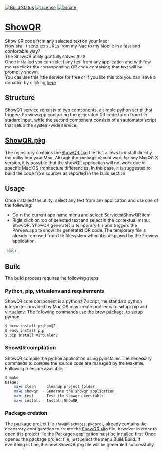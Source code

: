 [![Build Status](https://travis-ci.org/ricsxn/ShowQR.svg?branch=master)](https://travis-ci.org/ricsxn/ShowQR)
[![License](https://img.shields.io/badge/License-Apache%202.0-blue.svg)](https://opensource.org/licenses/Apache-2.0)
[![Donate](https://img.shields.io/badge/Donate-PayPal-green.svg)](https://paypal.me/ricsxn?locale.x=it_IT)


# [ShowQR](http://ricsxn.github.io/ShowQR/)
Show QR code from any selected text on your Mac</br>
How shall I send text/URLs from my Mac to my Mobile in a fast and confortable way?<br/>
The ShowQR utility gratfully solves that!</br>
Once installed you can select any text from any application and with few mouse clicks the corresponding QR code containing that text will be promptly shown.</br>
You can use this little service for free or if you like this tool you can leave a donation by clicking [here][donate]

## Structure
ShowQR service consists of two components, a simple python script that triggers Preview.app containing the generated QR code taken from the stadard input, while the second component consists of an automator script that setup the system-wide service.

## [ShowQR.pkg][package]
The repository contains the [ShowQR.pkg][package] file that allows to install directly the utility into your Mac.
Altough the package should work for any MacOS X version, it is possible that the showQR application will not work due to specific Mac OS architecture differencies. In this case, it is suggested to build the code from sources as reported in the build section.

## Usage
Once installed the utilty; select any text from any application and use one of the following:
 - Go in the current app name menu and select: Services/ShowQR item
 - Right click on top of selected text and select in the contextual menu: ShowQR.
ShowQR generates a temporary file and triggers the Preview.app to show the generated QR code. The temporary file is already removed from the filesystem when it is displayed by the Preview application.

->![][usecase]<-

## Build
The build process requires the following steps

### Python, pip, virtualenv and requirements
ShowQR core component is a python2.7 script, the standard python interpreter provided by Mac OS may create problems to setup: pip and virtualenv.
The following commands use the [brew][brew] package, to setup python.

```bash
$ brew install python@2
$ easy_install pip
$ pip install virtualenv
```

### ShowQR compilation
ShowQR compile the python application using pyinstaller. The necessary commands to compile the source code are managed by the Makefile. Following rules are available:

```bash
$ make
Usage:
    make clean   - Cleanup project folder
    make showqr  - Generate the showqr application
    make test    - Test the showqr executable
    make install - Install ShowQR
```

### Package creation
The package project file `showQRPackages.pkgproj`, already contains the necessary configuration to create the [ShowQR.pkg][package] file, however in order to open this project file the [Packages][packages] application must be installed first. Once opened the package project file, just select the menu Build/Build.
If everithing is fine, the new ShowQR.pkg file will be generated successfully

[brew]: https://brew.sh/index_it
[packages]: http://s.sudre.free.fr/Software/Packages/about.html
[donate]: https://paypal.me/ricsxn?locale.x=it_IT
[package]: https://github.com/ricsxn/ShowQR/blob/master/build/ShowQR.pkg
[usecase]: https://github.com/ricsxn/ShowQR/raw/master/docs/ShowQR_use.jpg
